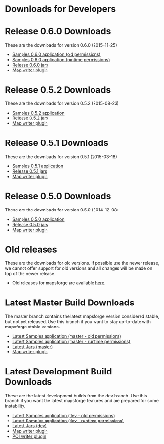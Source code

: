 # Downloads for Developers

# Release 0.6.0 Downloads

These are the downloads for version 0.6.0 (2015-11-25)

- [Samples 0.6.0 application (old permissions)](http://ci.mapsforge.org/job/0.6.0/lastSuccessfulBuild/artifact/Applications/Android/Samples/build/outputs/apk/Samples-oldpermissions-debug.apk)
- [Samples 0.6.0 application (runtime permissions)](http://ci.mapsforge.org/job/0.6.0/lastSuccessfulBuild/artifact/Applications/Android/Samples/build/outputs/apk/Samples-runtimepermissions-debug.apk)
- [Release 0.6.0 jars](http://ci.mapsforge.org/job/0.6.0/)
- [Map writer plugin](http://ci.mapsforge.org/job/0.6.0/lastSuccessfulBuild/artifact/mapsforge-map-writer/build/libs/mapsforge-map-writer-0.6.0.jar)

# Release 0.5.2 Downloads

These are the downloads for version 0.5.2 (2015-08-23)

- [Samples 0.5.2 application](http://ci.mapsforge.org/job/0.5.2/lastSuccessfulBuild/artifact/Applications/Android/Samples/build/outputs/apk/Samples-debug.apk)
- [Release 0.5.2 jars](http://ci.mapsforge.org/job/0.5.2/)
- [Map writer plugin](http://ci.mapsforge.org/job/0.5.2/lastSuccessfulBuild/artifact/mapsforge-map-writer/build/libs/mapsforge-map-writer-release-0.5.2.jar)

# Release 0.5.1 Downloads

These are the downloads for version 0.5.1 (2015-03-18)

- [Samples 0.5.1 application](http://ci.mapsforge.org/job/0.5.1/lastSuccessfulBuild/artifact/Applications/Android/Samples/build/outputs/apk/Samples-debug.apk)
- [Release 0.5.1 jars](http://ci.mapsforge.org/job/0.5.1/)
- [Map writer plugin](http://ci.mapsforge.org/job/0.5.1/lastSuccessfulBuild/artifact/mapsforge-map-writer/build/libs/mapsforge-map-writer-0.5.1.jar)

# Release 0.5.0 Downloads

These are the downloads for version 0.5.0 (2014-12-08)

- [Samples 0.5.0 application](http://ci.mapsforge.org/job/release-0.5.0/lastSuccessfulBuild/artifact/Applications/Android/Samples/build/outputs/apk/Samples-debug.apk)
- [Release 0.5.0 jars](http://ci.mapsforge.org/job/release-0.5.0/)
- [Map writer plugin](http://ci.mapsforge.org/job/release-0.5.0/lastSuccessfulBuild/artifact/mapsforge-map-writer/build/libs/mapsforge-map-writer-0.5.0.jar)

# Old releases

These are the downloads for old versions. If possible use the newer release, we cannot offer support for old versions and all changes will be made on top of the newer release.

- Old releases for mapsforge are available [here](http://download.mapsforge.org/releases/).

# Latest Master Build Downloads

The master branch contains the latest mapsforge version considered stable, but not yet released. Use this branch if you want to stay up-to-date with mapsforge stable versions.

- [Latest Samples application (master - old permissions)](http://ci.mapsforge.org/job/master/lastSuccessfulBuild/artifact/Applications/Android/Samples/build/outputs/apk/Samples-oldpermissions-debug.apk)
- [Latest Samples application (master - runtime permissions)](http://ci.mapsforge.org/job/master/lastSuccessfulBuild/artifact/Applications/Android/Samples/build/outputs/apk/Samples-runtimepermissions-debug.apk)
- [Latest Jars (master)](http://ci.mapsforge.org/job/master/)
- [Map writer plugin](http://ci.mapsforge.org/job/master/lastSuccessfulBuild/artifact/mapsforge-map-writer/build/libs/mapsforge-map-writer-master-SNAPSHOT.jar)
  
# Latest Development Build Downloads

These are the latest development builds from the dev branch. Use this branch if you want the latest mapsforge features and are prepared for some instability.

- [Latest Samples application (dev - old permissions)](http://ci.mapsforge.org/job/dev/lastSuccessfulBuild/artifact/Applications/Android/Samples/build/outputs/apk/Samples-oldpermissions-debug.apk)
- [Latest Samples application (dev - runtime permissions)](http://ci.mapsforge.org/job/dev/lastSuccessfulBuild/artifact/Applications/Android/Samples/build/outputs/apk/Samples-runtimepermissions-debug.apk)
- [Latest Jars (dev)](http://ci.mapsforge.org/job/dev/)
- [Map writer plugin](http://ci.mapsforge.org/job/dev/lastSuccessfulBuild/artifact/mapsforge-map-writer/build/libs/mapsforge-map-writer-dev-SNAPSHOT-jar-with-dependencies.jar)
- [POI writer plugin](http://ci.mapsforge.org/job/dev/lastSuccessfulBuild/artifact/mapsforge-poi-writer/build/libs/mapsforge-poi-writer-dev-SNAPSHOT-jar-with-dependencies.jar)

